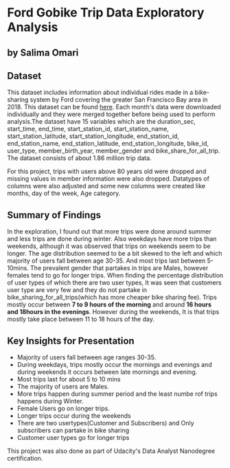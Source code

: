 # Ford Gobike Trip Data Exploratory Analysis
## by Salima Omari


## Dataset

This dataset includes information about individual rides made in a bike-sharing system by Ford covering the greater San Francisco Bay area in 2018. This dataset can be found <a href="https://s3.amazonaws.com/fordgobike-data/index.html">here</a>. Each month's data were downloaded individually and they were merged together before being used to perform analysis.The dataset have 15 variables which are the duration_sec, start_time, end_time, start_station_id, start_station_name, start_station_latitude, start_station_longitude, end_station_id, end_station_name, end_station_latitude, end_station_longitude, bike_id, user_type, member_birth_year, member_gender and bike_share_for_all_trip. The dataset consists of about 1.86 million trip data. 

For this project, trips with users above 80 years old were dropped and missing values in member information were also dropped. Datatypes of columns were also adjusted and some new columns were created like months, day of the week, Age category.


## Summary of Findings

In the exploration, I found out that more trips were done around summer and less trips are done during winter. Also weekdays have more trips than weekends, although it was observed that trips on weekends seem to be longer. The age distribution seemed to be a bit skewed to the left and which majority of users fall between age 30-35. And most trips last between 5-10mins. The prevalent gender that partakes in trips are Males, however females tend to go for longer trips. When finding the percentage distribution of user types of which there are two user types, It was seen that customers user type are very few and they do not partake in bike_sharing_for_all_trips(which has more cheaper bike sharing fee). Trips mostly occur between **7 to 9 hours of the morning** and around **16 hours and 18hours in the evenings**. However during the weekends, It is that trips mostly take place between 11 to 18 hours of the day.


## Key Insights for Presentation
- Majority of users fall between age ranges 30-35.
- During weekdays, trips mostly occur the mornings and evenings and during weekends it occurs between late mornings and evening.
- Most trips last for about 5 to 10 mins
- The majority of users are Males.
- More trips happen during summer period and the least numbe rof trips happens during Winter.
- Female Users go on longer trips. 
- Longer trips occur during the weekends
- There are two usertypes(Customer and Subscribers) and Only subscribers can partake in bike sharing
- Customer user types go for longer trips

This project was also done as part of Udacity's Data Analyst Nanodegree certification.

